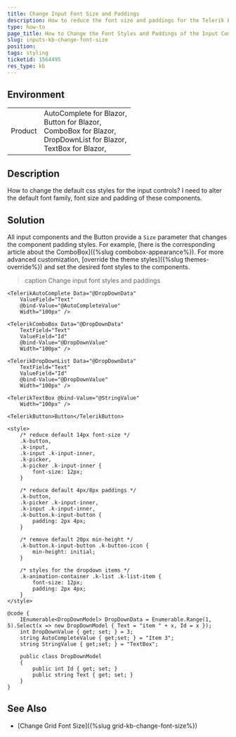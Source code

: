 ```yaml
---
title: Change Input Font Size and Paddings
description: How to reduce the font size and paddings for the Telerik Blazor components, with custom CSS.
type: how-to
page_title: How to Change the Font Styles and Paddings of the Input Components
slug: inputs-kb-change-font-size
position: 
tags: styling
ticketid: 1564495
res_type: kb
---
```


## Environment

<table>
    <tbody>
        <tr>
            <td>Product</td>
            <td>
                AutoComplete for Blazor, <br />
                Button for Blazor, <br />
                ComboBox for Blazor, <br />
                DropDownList for Blazor, <br />
                TextBox for Blazor, <br />
            </td>
        </tr>
    </tbody>
</table>


## Description

How to change the default css styles for the input controls? I need to alter the default font family, font size and padding of these components.


## Solution

All input components and the Button provide a `Size` parameter that changes the component padding styles. For example, [here is the corresponding article about the ComboBox]({%slug combobox-appearance%}). For more advanced customization, [override the theme styles]({%slug themes-override%}) and set the desired font styles to the components.

>caption Change input font styles and paddings

````CSHTML
<TelerikAutoComplete Data="@DropDownData"
    ValueField="Text"
    @bind-Value="@AutoCompleteValue"
    Width="100px" />

<TelerikComboBox Data="@DropDownData"
    TextField="Text"
    ValueField="Id"
    @bind-Value="@DropDownValue"
    Width="100px" />

<TelerikDropDownList Data="@DropDownData"
    TextField="Text"
    ValueField="Id"
    @bind-Value="@DropDownValue"
    Width="100px" />

<TelerikTextBox @bind-Value="@StringValue"
    Width="100px" />

<TelerikButton>Button</TelerikButton>

<style>
    /* reduce default 14px font-size */
    .k-button,
    .k-input,
    .k-input .k-input-inner,
    .k-picker,
    .k-picker .k-input-inner {
        font-size: 12px;
    }
    
    /* reduce default 4px/8px paddings */
    .k-button,
    .k-picker .k-input-inner,
    .k-input .k-input-inner,
    .k-button.k-input-button {
        padding: 2px 4px;
    }

    /* remove default 20px min-height */
    .k-button.k-input-button .k-button-icon {
        min-height: initial;
    }

    /* styles for the dropdown items */
    .k-animation-container .k-list .k-list-item {
        font-size: 12px;
        padding: 2px 4px;
    }
</style>

@code {
    IEnumerable<DropDownModel> DropDownData = Enumerable.Range(1, 5).Select(x => new DropDownModel { Text = "item " + x, Id = x });
    int DropDownValue { get; set; } = 3;
    string AutoCompleteValue { get;set; } = "Item 3";
    string StringValue { get;set; } = "TextBox";

    public class DropDownModel
    {
        public int Id { get; set; }
        public string Text { get; set; }
    }
}
````

## See Also

* [Change Grid Font Size]({%slug grid-kb-change-font-size%})
